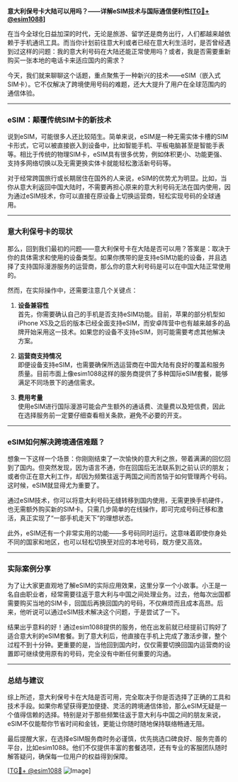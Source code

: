 **意大利保号卡大陆可以用吗？——详解eSIM技术与国际通信便利性[[TG💪+ @esim1088](https://t.me/s/esim1088)]**

在当今全球化日益加深的时代，无论是旅游、留学还是商务出行，人们都越来越依赖于手机通讯工具。而当你计划前往意大利或者已经在意大利生活时，是否曾经遇到过这样的问题：我的意大利号码在大陆还能正常使用吗？或者，我是否需要重新购买一张本地的电话卡来适应国内的需求？

今天，我们就来聊聊这个话题，重点聚焦于一种新兴的技术——eSIM（嵌入式SIM卡）。它不仅解决了跨境使用号码的难题，还大大提升了用户在全球范围内的通信体验。

---

### eSIM：颠覆传统SIM卡的新技术

说到eSIM，可能很多人还比较陌生。简单来说，eSIM是一种无需实体卡槽的SIM卡形式，它可以被直接嵌入到设备中，比如智能手机、平板电脑甚至是智能手表等。相比于传统的物理SIM卡，eSIM具有很多优势，例如体积更小、功能更强、支持多网络切换以及无需更换实体卡就能轻松激活新号码等。

对于经常跨国旅行或长期居住在国外的人来说，eSIM的优势尤为明显。比如，当你从意大利返回中国大陆时，不需要再担心原来的意大利号码无法在国内使用，因为通过eSIM技术，你可以直接在原设备上切换运营商，轻松实现号码的全球通用。

---

### 意大利保号卡的现状

那么，回到我们最初的问题——意大利保号卡在大陆是否可以用？答案是：取决于你的具体需求和使用的设备类型。如果你携带的是支持eSIM功能的设备，并且选择了支持国际漫游服务的运营商，那么你的意大利号码是可以在中国大陆正常使用的。

然而，在实际操作中，还需要注意几个关键点：

1. **设备兼容性**  
   首先，你需要确认自己的手机是否支持eSIM功能。目前，苹果的部分机型如iPhone XS及之后的版本已经全面支持eSIM，而安卓阵营中也有越来越多的品牌开始采用这一技术。如果您的设备不支持eSIM，则可能需要考虑其他解决方案。

2. **运营商支持情况**  
   即便设备支持eSIM，也需要确保所选运营商在中国大陆有良好的覆盖和服务质量。目前市面上像esim1088这样的服务商提供了多种国际eSIM套餐，能够满足不同场景下的通信需求。

3. **费用考量**  
   使用eSIM进行国际漫游可能会产生额外的通话费、流量费以及短信费，因此在选择服务前一定要仔细查看相关条款，避免不必要的开支。

---

### eSIM如何解决跨境通信难题？

想象一下这样一个场景：你刚刚结束了一次愉快的意大利之旅，带着满满的回忆回到了国内。但突然发现，因为语言不通，你在回国后无法联系到之前认识的朋友；或者你正在意大利工作，却因为频繁往返于两国之间而苦恼于如何管理两个号码。这时候，eSIM就显得尤为重要了。

通过eSIM技术，你可以将意大利号码无缝转移到国内使用，无需更换手机硬件，也无需额外购买新的SIM卡。只需几步简单的在线操作，即可完成号码迁移和激活，真正实现了“一部手机走天下”的理想状态。

此外，eSIM还有一个非常实用的功能——多号码同时运行。这意味着即使你身处不同的国家和地区，也可以轻松切换至对应的本地号码，既方便又高效。

---

### 实际案例分享

为了让大家更直观地了解eSIM的实际应用效果，这里分享一个小故事。小王是一名自由职业者，经常需要往返于意大利与中国之间处理业务。过去，他每次出国都需要购买当地的SIM卡，回国后再换回国内的号码，不仅麻烦而且成本高昂。后来，他听说可以通过eSIM技术解决这个问题，于是尝试了一下。

结果出乎意料的好！通过esim1088提供的服务，他在出发前就已经提前订购好了适合意大利的eSIM套餐。到了意大利后，他直接在手机上完成了激活步骤，整个过程不到十分钟。更重要的是，当他回到国内时，仅仅需要切换回国内运营商的设置即可继续使用原有的号码，完全没有中断任何重要的沟通。

---

### 总结与建议

综上所述，意大利保号卡在大陆是否可用，完全取决于你是否选择了正确的工具和技术手段。如果你希望获得更加便捷、灵活的跨境通信体验，那么eSIM无疑是一个值得信赖的选择。特别是对于那些频繁往返于意大利与中国之间的朋友来说，eSIM不仅能帮你节省时间和金钱，更能让你随时随地保持联络畅通无阻。

最后提醒大家，在选择eSIM服务商时务必谨慎，优先挑选口碑良好、服务完善的平台，比如esim1088。他们不仅提供丰富的套餐选项，还有专业的客服团队随时解答疑问，确保每一位用户的权益得到保障。

[[TG💪+ @esim1088](https://t.me/s/esim1088) ![Image](https://i.postimg.cc/4NQfJmqS/Snipaste-2025-05-13-00-14-12.png)]